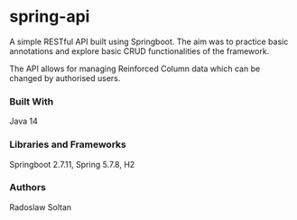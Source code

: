 # spring-api

A simple RESTful API built using Springboot. The aim was to practice basic annotations and explore basic CRUD functionalities of the framework.

The API allows for managing Reinforced Column data which can be changed by authorised users.

### Built With
Java 14

### Libraries and Frameworks
Springboot 2.7.11, Spring 5.7.8, H2

### Authors
Radoslaw Soltan
